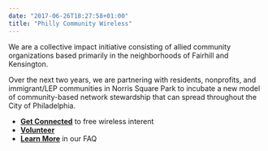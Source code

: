```yaml
---
date: "2017-06-26T18:27:58+01:00"
title: "Philly Community Wireless"
---
```


We are a collective impact initiative consisting of allied community organizations based primarily in the neighborhoods of Fairhill and Kensington.

Over the next two years, we are partnering with residents, nonprofits, and immigrant/LEP communities in Norris Square Park to incubate a new model of community-based network stewardship that can spread throughout the City of Philadelphia.

- **[Get Connected](https://docs.google.com/forms/d/e/1FAIpQLSfjx0A9mFxMiXSb1jisgcHFHwTzktsuz4c36Ja1tVOQjjXzow/viewform)** to free wireless interent
- **[Volunteer](https://docs.google.com/forms/d/e/1FAIpQLSfjx0A9mFxMiXSb1jisgcHFHwTzktsuz4c36Ja1tVOQjjXzow/viewform)**
- **[Learn More](https://docs.google.com/forms/d/e/1FAIpQLSfjx0A9mFxMiXSb1jisgcHFHwTzktsuz4c36Ja1tVOQjjXzow/viewform)** in our FAQ
